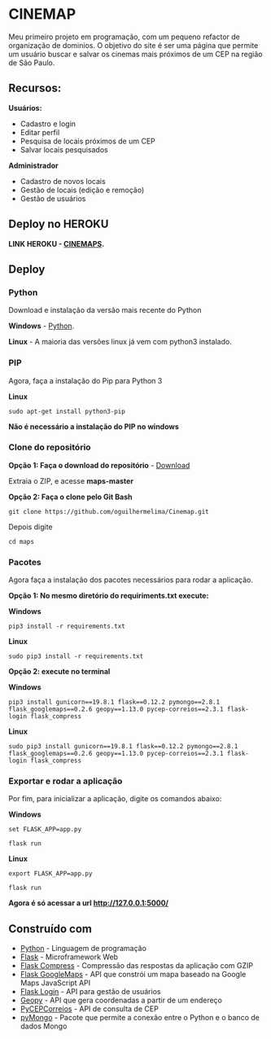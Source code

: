 # CINEMAP

Meu primeiro projeto em programação, com um pequeno refactor de organização de dominios.
O objetivo do site é ser uma página que permite um usuário buscar e salvar os cinemas mais próximos de um CEP na região de São Paulo.
## Recursos: ##
**Usuários:**
* Cadastro e login
* Editar perfil
* Pesquisa de locais próximos de um CEP
* Salvar locais pesquisados

**Administrador**
* Cadastro de novos locais
* Gestão de locais (edição e remoção)
* Gestão de usuários

## Deploy no HEROKU

**LINK HEROKU - [CINEMAPS](http://cinemaps.herokuapp.com).**

## Deploy

### Python ###

Download e instalação da versão mais recente do Python

**Windows** - [Python](https://www.python.org/downloads/).

**Linux** - A maioria das versões linux já vem com python3 instalado.

### PIP ###

Agora, faça a instalação do Pip para Python 3

**Linux**
```
sudo apt-get install python3-pip
```

**Não é necessário a instalação do PIP no windows**

### Clone do repositório ###

**Opção 1: Faça o download do repositório** - [Download](https://github.com/oguilhermelima/Cinemap/archive/master.zip)

Extraia o ZIP, e acesse **maps-master**

**Opção 2: Faça o clone pelo Git Bash**
```
git clone https://github.com/oguilhermelima/Cinemap.git
```
Depois digite
```
cd maps
```

### Pacotes

Agora faça a instalação dos pacotes necessários para rodar a aplicação.

**Opção 1: No mesmo diretório do requiriments.txt execute:**

**Windows**
```
pip3 install -r requirements.txt
```

**Linux**
```
sudo pip3 install -r requirements.txt
```

**Opção 2: execute no terminal**

**Windows**
```
pip3 install gunicorn==19.8.1 flask==0.12.2 pymongo==2.8.1 flask_googlemaps==0.2.6 geopy==1.13.0 pycep-correios==2.3.1 flask-login flask_compress
```
**Linux**
```
sudo pip3 install gunicorn==19.8.1 flask==0.12.2 pymongo==2.8.1 flask_googlemaps==0.2.6 geopy==1.13.0 pycep-correios==2.3.1 flask-login flask_compress
```
### Exportar e rodar a aplicação

Por fim, para inicializar a aplicação, digite os comandos abaixo:

**Windows**
```
set FLASK_APP=app.py
```
```
flask run
```
**Linux**
```
export FLASK_APP=app.py
```
```
flask run
```

**Agora é só acessar a url http://127.0.0.1:5000/**


## Construído com
* [Python](https://python.org/) - Linguagem de programação
* [Flask](http://flask.pocoo.org/) - Microframework Web
* [Flask Compress](https://github.com/libwilliam/flask-compress) - Compressão das respostas da aplicação com GZIP
* [Flask GoogleMaps](https://github.com/rochacbruno/Flask-GoogleMaps) - API que constrói um mapa baseado na Google Maps JavaScript API
* [Flask Login](https://flask-login.readthedocs.io/en/latest/) - API para gestão de usuários
* [Geopy](http://geopy.readthedocs.io) - API que gera coordenadas a partir de um endereço
* [PyCEPCorreios](https://pycep-correios.readthedocs.io/) - API de consulta de CEP
* [pyMongo](https://api.mongodb.com/python/current/) - Pacote que permite a conexão entre o Python e o banco de dados Mongo
